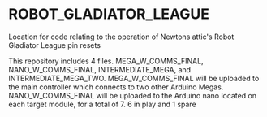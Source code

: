 # ROBOT_GLADIATOR_LEAGUE
Location for code relating to the operation of Newtons attic's Robot Gladiator League pin resets

This repository includes 4 files. MEGA_W_COMMS_FINAL, NANO_W_COMMS_FINAL, INTERMEDIATE_MEGA, and INTERMEDIATE_MEGA_TWO. 
MEGA_W_COMMS_FINAL will be uploaded to the main controller which connects to two other Arduino Megas.
NANO_W_COMMS_FINAL will be uploaded to the Arduino nano located on each target module, for a total of 7. 6 in play and 1 spare

